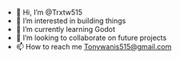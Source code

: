 - 👋 Hi, I’m @Trxtw515
- 👀 I’m interested in building things
- 🌱 I’m currently learning Godot
- 💞️ I’m looking to collaborate on future projects
- 📫 How to reach me Tonywanis515@gmail.com

<!---
Trxtw515/Trxtw515 is a ✨ special ✨ repository because its `README.md` (this file) appears on your GitHub profile.
You can click the Preview link to take a look at your changes.
--->
